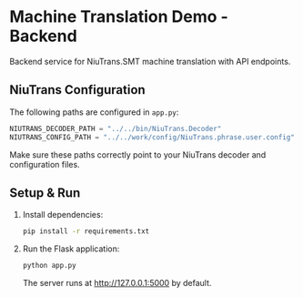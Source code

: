 # Machine Translation Demo - Backend

Backend service for NiuTrans.SMT machine translation with API endpoints.

## NiuTrans Configuration

The following paths are configured in `app.py`:
```python
NIUTRANS_DECODER_PATH = "../../bin/NiuTrans.Decoder"
NIUTRANS_CONFIG_PATH = "../../work/config/NiuTrans.phrase.user.config"
```

Make sure these paths correctly point to your NiuTrans decoder and configuration files.

## Setup & Run

1. Install dependencies:
   ```bash
   pip install -r requirements.txt
   ```

2. Run the Flask application:
   ```bash
   python app.py
   ```

   The server runs at http://127.0.0.1:5000 by default.

